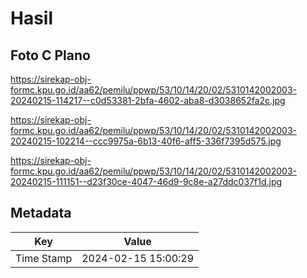 # Hasil

## Foto C Plano

https://sirekap-obj-formc.kpu.go.id/aa62/pemilu/ppwp/53/10/14/20/02/5310142002003-20240215-114217--c0d53381-2bfa-4602-aba8-d3038652fa2c.jpg

https://sirekap-obj-formc.kpu.go.id/aa62/pemilu/ppwp/53/10/14/20/02/5310142002003-20240215-102214--ccc9975a-6b13-40f6-aff5-336f7395d575.jpg

https://sirekap-obj-formc.kpu.go.id/aa62/pemilu/ppwp/53/10/14/20/02/5310142002003-20240215-111151--d23f30ce-4047-46d9-9c8e-a27ddc037f1d.jpg


## Metadata

| Key        | Value               |
| ---------- | ------------------- |
| Time Stamp | 2024-02-15 15:00:29 |



